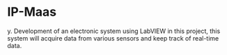 # IP-Maas
y. Development of an electronic system using LabVIEW in this project, this system will acquire data from various sensors and keep track of real-time data. 

